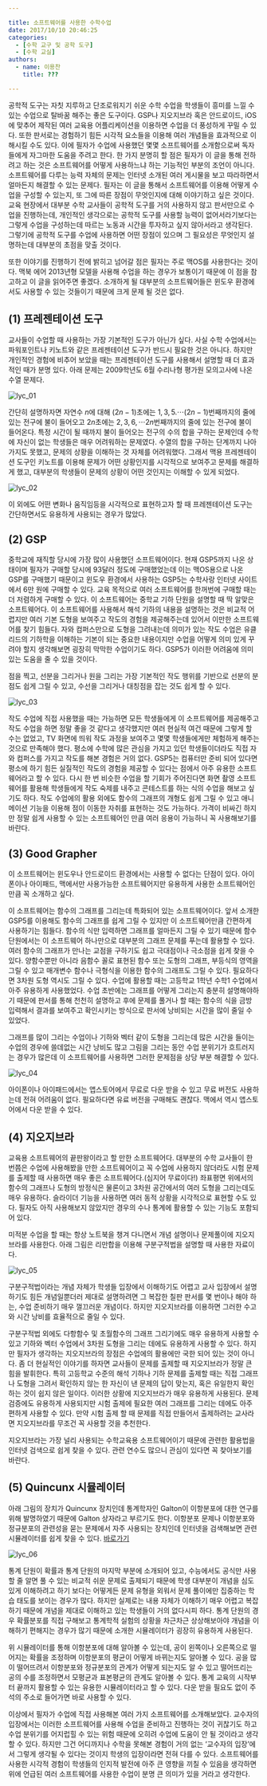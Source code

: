 ```yaml
---

title: 소프트웨어를 사용한 수학수업
date: 2017/10/10 20:46:25
categories:
  - [수학 교구 및 공학 도구]
  - [수학 교실]
authors:
  - name: 이용찬
    title: ???

---
```


공학적 도구는 자칫 지루하고 단조로워지기 쉬운 수학 수업을 학생들이 흥미를 느낄 수 있는 수업으로 탈바꿈 해주는 좋은 도구이다. GSP나 지오지브라 혹은 안드로이드, iOS에 맞추어 제작된 여러 교육용 어플리케이션을 이용하면 수업을 더 풍성하게 꾸밀 수 있다. 또한 판서로는 경험하기 힘든 시각적 요소들을 이용해 여러 개념들을 효과적으로 이해시킬 수도 있다. 이에 필자가 수업에 사용했던 몇몇 소프트웨어를 소개함으로써 독자들에게 자그마한 도움을 주려고 한다. 한 가지 분명히 할 점은 필자가 이 글을 통해 전하려고 하는 것은 소프트웨어를 어떻게 사용하느냐 하는 기능적인 부분의 조언이 아니다. 소프트웨어를 다루는 능력 자체의 문제는 인터넷 소개된 여러 게시물을 보고 따라하면서 얼마든지 해결할 수 있는 문제다. 필자는 이 글을 통해서 소프트웨어를 이용해 어떻게 수업을 구성할 수 있는지, 또 그에 따른 장점이 무엇인지에 대해 이야기하고 싶은 것이다. 교육 현장에서 대부분 수학 교사들이 공학적 도구를 거의 사용하지 않고 판서만으로 수업을 진행하는데, 개인적인 생각으로는 공학적 도구를 사용할 능력이 없어서라기보다는 그렇게 수업을 구성하는데 따르는 노동과 시간을 투자하고 싶지 않아서라고 생각된다. 그렇기에 공학적 도구를 수업에 사용하면 어떤 장점이 있으며 그 필요성은 무엇인지 설명하는데 대부분의 초점을 맞출 것이다.

또한 이야기를 진행하기 전에 밝히고 넘어갈 점은 필자는 주로 맥OS를 사용한다는 것이다. 맥북 에어 2013년형 모델을 사용해 수업을 하는 경우가 보통이기 때문에 이 점을 참고하고 이 글을 읽어주면 좋겠다. 소개하게 될 대부분의 소프트웨어들은 윈도우 환경에서도 사용할 수 있는 것들이기 때문에 크게 문제 될 것은 없다.

## (1) 프레젠테이션 도구

교사들이 수업할 때 사용하는 가장 기본적인 도구가 아닌가 싶다. 사실 수학 수업에서는 파워포인트나 키노트와 같은 프레젠테이션 도구가 반드시 필요한 것은 아니다. 하지만 개인적인 경험에 비추어 보았을 때는 프레젠테이션 도구를 사용해서 설명할 때 더 효과적인 때가 분명 있다. 아래 문제는 2009학년도 6월 수리나형 평가원 모의고사에 나온 수열 문제다.

![lyc_01](lyc_01.png)

간단히 설명하자면 자연수 $n$에 대해 $(2n-1)$초에는 $1,3,5. \cdots (2n-1)$번째까지의 줄에 있는 전구에 불이 들어오고 $2n$초에는 $2,3,6, \cdots 2n$번째까지의 줄에 있는 전구에 불이 들어온다. 특정 시간이 될 때까지 불이 들어오는 전구의 수의 합을 구하는 문제인데 수학에 자신이 없는 학생들은 매우 어려워하는 문제였다. 수열의 합을 구하는 단계까지 나아가지도 못했고, 문제의 상황을 이해하는 것 자체를 어려워했다. 그래서 맥용 프레젠테이션 도구인 키노트를 이용해 문제가 어떤 상황인지를 시각적으로 보여주고 문제를 해결하게 했고, 대부분의 학생들이 문제의 상황이 어떤 것인지는 이해할 수 있게 되었다.

![lyc_02](lyc_02.png)

이 외에도 어떤 변화나 움직임등을 시각적으로 표현하고자 할 때 프레젠테이션 도구는 간단하면서도 유용하게 사용되는 경우가 많았다.

## (2) GSP

중학교에 재직할 당시에 가장 많이 사용했던 소프트웨어이다. 현재 GSP5까지 나온 상태이며 필자가 구매할 당시에 93달러 정도에 구매했었는데 이는 맥OS용으로 나온 GSP를 구매했기 때문이고 윈도우 환경에서 사용하는 GSP5는 수학사랑 인터넷 사이트에서 6만 원에 구매할 수 있다. 교육 목적으로 여러 소프트웨어를 한꺼번에 구매할 때는 더 저렴하게 구매할 수 있다. 이 소프트웨어는 중학교 기하 단원을 설명할 때 딱 알맞은 소프트웨어다. 이 소프트웨어를 사용해서 해석 기하의 내용을 설명하는 것은 비교적 어렵지만 여러 기본 도형을 보여주고 작도의 경험을 제공해주는데 있어서 이만한 소프트웨어를 찾기 힘들다. 자와 컴퍼스만으로 도형을 그려내는데 의미가 있는 작도 수업은 유클리드의 기하학을 이해하는 기본이 되는 중요한 내용이지만 수업을 어떻게 의미 있게 꾸려야 할지 생각해보면 굉장히 막막한 수업이기도 하다. GSP5가 이러한 어려움에 의미 있는 도움을 줄 수 있을 것이다.

점을 찍고, 선분을 그리거나 원을 그리는 가장 기본적인 작도 행위를 기반으로 선분의 분점도 쉽게 그릴 수 있고, 수선을 그리거나 대칭점을 잡는 것도 쉽게 할 수 있다.

![lyc_03](lyc_03.png)

작도 수업에 직접 사용했을 때는 가능하면 모든 학생들에게 이 소프트웨어를 제공해주고 작도 수업을 하면 정말 좋을 것 같다고 생각했지만 여러 현실적 여건 때문에 그렇게 할 수는 없었고, TV 화면에 띄워 작도 과정을 보여주고 몇몇 학생들에게만 체험하게 해주는 것으로 만족해야 했다. 평소에 수학에 많은 관심을 가지고 있던 학생들이더라도 직접 자와 컴퍼스를 가지고 작도를 해본 경험은 거의 없다. GSP5는 컴퓨터만 준비 되어 있다면 평소에 하기 힘든 실질적인 작도의 경험을 제공할 수 있다는 점에서 아주 유용한 소프트웨어라고 할 수 있다. 다시 한 번 비슷한 수업을 할 기회가 주어진다면 화면 촬영 소프트웨어를 활용해 학생들에게 작도 숙제를 내주고 콘테스트를 하는 식의 수업을 해보고 싶기도 하다. 작도 수업에의 활용 외에도 함수의 그래프의 개형도 쉽게 그릴 수 있고 애니메이션 기능을 이용해 점이 이동한 자취를 표현하는 것도 가능하다. 가격이 비싸긴 하지만 정말 쉽게 사용할 수 있는 소프트웨어인 만큼 여러 응용이 가능하니 꼭 사용해보기를 바란다.

## (3) Good Grapher

이 소프트웨어는 윈도우나 안드로이드 환경에서는 사용할 수 없다는 단점이 있다. 아이폰이나 아이패드, 맥에서만 사용가능한 소프트웨어지만 유용하게 사용한 소프트웨어인 만큼 꼭 소개하고 싶다.

이 소프트웨어는 함수의 그래프를 그리는데 특화되어 있는 소프트웨어이다. 앞서 소개한 GSP5를 이용해도 함수의 그래프를 쉽게 그릴 수 있지만 이 소프트웨어만큼 간편하게 사용하기는 힘들다. 함수의 식만 입력하면 그래프를 얼마든지 그릴 수 있기 때문에 함수 단원에서는 이 소프트웨어 하나만으로 대부분의 그래프 문제를 푸는데 활용할 수 있다. 여러 함수의 그래프가 만나는 교점을 구하기도 쉽고 극대점이나 극소점을 쉽게 찾을 수 있다. 양함수뿐만 아니라 음함수 꼴로 표현된 함수 또는 도형의 그래프, 부등식의 영역을 그릴 수 있고 매개변수 함수나 극형식을 이용한 함수의 그래프도 그릴 수 있다. 필요하다면 3차원 도형 역시도 그릴 수 있다. 수업에 활용할 때는 고등학교 1학년 수학1 수업에서 아주 유용하게 사용했었다. 수업 초반에는 그래프를 어떻게 그리는지 충분히 설명해야하기 때문에 판서를 통해 천천히 설명하고 후에 문제를 풀거나 할 때는 함수의 식을 금방 입력해서 결과를 보여주고 확인시키는 방식으로 판서에 낭비되는 시간을 많이 줄일 수 있었다.

그래프를 많이 그리는 수업이나 기하와 벡터 같이 도형을 그리는데 많은 시간을 들이는 수업의 경우에 쓸데없는 시간 낭비도 많고 그림을 그리는 동안 수업 분위기가 흐트러지는 경우가 많은데 이 소프트웨어를 사용하면 그러한 문제점을 상당 부분 해결할 수 있다.

![lyc_04](lyc_04.png)

아이폰이나 아이패드에서는 앱스토어에서 무료로 다운 받을 수 있고 무료 버전도 사용하는데 전혀 어려움이 없다. 필요하다면 유료 버전을 구매해도 괜찮다. 맥에서 역시 앱스토어에서 다운 받을 수 있다.

## (4) 지오지브라

교육용 소프트웨어의 끝판왕이라고 할 만한 소프트웨어다. 대부분의 수학 교사들이 한 번쯤은 수업에 사용해봤을 만한 소프트웨어이고 꼭 수업에 사용하지 않더라도 시험 문제를 출제할 때 사용하면 매우 좋은 소프트웨어다.(심지어 무료이다!) 좌표평면 위에서의 함수의 그래프나 도형의 방정식은 물론이고 3차원 공간에서의 여러 도형을 그리는데도 매우 유용하다. 슬라이더 기능을 사용하면 여러 동적 상황을 시각적으로 표현할 수도 있다. 필자도 아직 사용해보지 않았지만 경우의 수나 통계에 활용할 수 있는 기능도 포함되어 있다.

미적분 수업을 할 때는 항상 노트북을 챙겨 다니면서 개념 설명이나 문제풀이에 지오지브라를 사용한다. 아래 그림은 리만합을 이용해 구분구적법을 설명할 때 사용한 자료이다.

![lyc_05](lyc_05.png)

구분구적법이라는 개념 자체가 학생들 입장에서 이해하기도 어렵고 교사 입장에서 설명하기도 힘든 개념일뿐더러 제대로 설명하려면 그 복잡한 칠판 판서를 몇 번이나 해야 하는, 수업 준비하기 매우 껄끄러운 개념이다. 하지만 지오지브라를 이용하면 그러한 수고와 시간 낭비를 효율적으로 줄일 수 있다.

구분구적법 외에도 다항함수 및 초월함수의 그래프 그리기에도 매우 유용하게 사용할 수 있고 기하와 벡터 수업에서 3차원 도형을 그리는 데에도 유용하게 사용할 수 있다. 하지만 필자가 생각하는 지오지브라의 장점은 수업에의 활용에만 국한 되어 있는 것이 아니다. 좀 더 현실적인 이야기를 하자면 교사들이 문제를 출제할 때 지오지브라가 정말 큰 힘을 발휘한다. 특히 고등학교 수준의 해석 기하나 기하 문제를 출제할 때는 직접 그래프나 도형을 그려서 확인하지 않는 한 자신이 낸 문제의 답이 맞는지, 혹은 유일한지 확인하는 것이 쉽지 않은 일이다. 이러한 상황에 지오지브라가 매우 유용하게 사용된다. 문제 검증에도 유용하게 사용되지만 시험 출제에 필요한 여러 그래프를 그리는 데에도 아주 편하게 사용할 수 있다. 만약 시험 출제 할 때 문제를 직접 만들어서 출제하려는 교사라면 지오지브라를 무조건 꼭 사용할 것을 추천한다.

지오지브라는 가장 널리 사용되는 수학교육용 소프트웨어이기 때문에 관련한 활용법을 인터넷 검색으로 쉽게 찾을 수 있다. 관련 연수도 많으니 관심이 있다면 꼭 찾아보기를 바란다.

## (5) Quincunx 시뮬레이터

아래 그림의 장치가 Quincunx 장치인데 통계학자인 Galton이 이항분포에 대한 연구를 위해 발명하였기 때문에 Galton 상자라고 부르기도 한다. 이항분포 문제나 이항분포와 정규분포의 관련성을 묻는 문제에서 자주 사용되는 장치인데 인터넷을 검색해보면 관련 시뮬레이터를 쉽게 찾을 수 있다. [바로가기](https://phet.colorado.edu/sims/plinko-probability/plinko-probability_ko.html)

![lyc_06](lyc_06.png)

통계 단원이 확률과 통계 단원의 마지막 부분에 소개되어 있고, 수능에서도 공식만 사용할 줄 알면 풀 수 있는 비교적 쉬운 문제로 출제되기 때문에 학생 대부분이 개념을 심도 있게 이해하려고 하기 보다는 어떻게든 문제 유형을 외워서 문제 풀이에만 집중하는 학습 태도를 보이는 경우가 많다. 하지만 실제로는 내용 자체가 이해하기 매우 어렵고 복잡하기 때문에 개념을 제대로 이해하고 있는 학생들이 거의 없다시피 하다. 통계 단원의 경우 확률분포를 직접 구해보고 통계학적 실험의 상황을 차근차근 상상해보아야 개념을 이해하기 편해지는 경우가 많기 때문에 소개한 시뮬레이터가 굉장히 유용하게 사용된다.

위 시뮬레이터를 통해 이항분포에 대해 알아볼 수 있는데, 공이 왼쪽이나 오른쪽으로 떨어지는 확률을 조정하며 이항분포의 평균이 어떻게 바뀌는지도 알아볼 수 있다. 공을 많이 떨어뜨려서 이항분포와 정규분포의 관계가 어떻게 되는지도 알 수 있고 떨어뜨리는 공의 수를 조정하면서 모평균과 표본평균의 관계도 알아볼 수 있다. 통계 교육의 시작부터 끝까지 활용할 수 있는 유용한 시뮬레이터라고 할 수 있다. 다운 받을 필요도 없이 주석의 주소로 들어가면 바로 사용할 수 있다.

이상에서 필자가 수업에 직접 사용해본 여러 가지 소프트웨어를 소개해보았다. 교수자의 입장에서는 이러한 소프트웨어를 사용해 수업을 준비하고 진행하는 것이 귀찮기도 하고 수업 분위기를 어지럽힐 수 있는 위험 때문에 오히려 수업에 도움이 안 될 것이라고 생각할 수 있다. 하지만 그건 어디까지나 수학을 못해본 경험이 거의 없는 ‘교수자의 입장’에서 그렇게 생각될 수 있다는 것이지 학생의 입장이라면 전혀 다를 수 있다. 소프트웨어를 사용한 시각적 경험이 학생들의 인지적 발전에 아주 큰 영향을 끼칠 수 있음을 생각하면 위에 언급된 여러 소프트웨어를 사용한 수업이 분명 큰 의미가 있을 거라고 생각한다.
